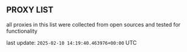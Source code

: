 ## PROXY LIST

all proxies in this list were collected from open sources and tested for functionality

last update: `2025-02-10 14:19:40.463976+00:00` UTC